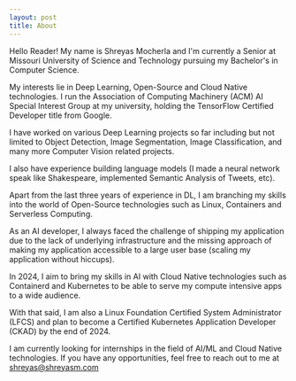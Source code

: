 ```yaml
---
layout: post
title: About
---
```


Hello Reader! My name is Shreyas Mocherla and I'm currently a Senior at Missouri University of Science and Technology pursuing my Bachelor's in Computer Science.

My interests lie in Deep Learning, Open-Source and Cloud Native technologies. I run the Association of Computing Machinery (ACM) AI Special Interest Group at my university, holding the TensorFlow Certified Developer title from Google.

I have worked on various Deep Learning projects so far including but not limited to Object Detection, Image Segmentation, Image Classification, and many more Computer Vision related projects.

I also have experience building language models (I made a neural network speak like Shakespeare, implemented Semantic Analysis of Tweets, etc).

Apart from the last three years of experience in DL, I am branching my skills into the world of Open-Source technologies such as Linux, Containers and Serverless Computing.

As an AI developer, I always faced the challenge of shipping my application due to the lack of underlying infrastructure and the missing approach of making my application accessible to a large user base (scaling my application without hiccups).

In 2024, I aim to bring my skills in AI with Cloud Native technologies such as Containerd and Kubernetes to be able to serve my compute intensive apps to a wide audience.

With that said, I am also a Linux Foundation Certified System Administrator (LFCS) and plan to become a Certified Kubernetes Application Developer (CKAD) by the end of 2024.

I am currently looking for internships in the field of AI/ML and Cloud Native technologies. If you have any opportunities, feel free to reach out to me at shreyas@shreyasm.com